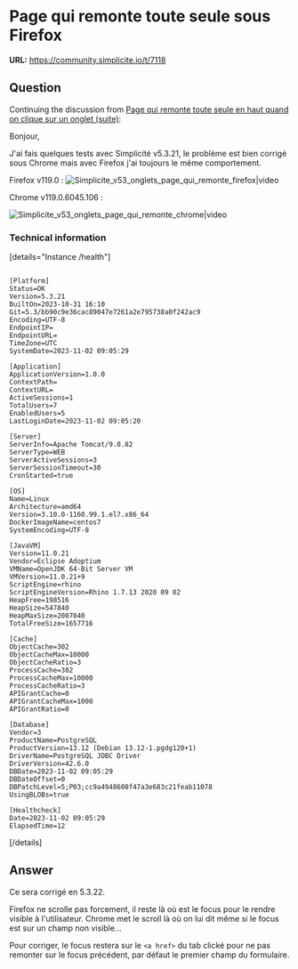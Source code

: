 # Page qui remonte toute seule sous Firefox

**URL:** https://community.simplicite.io/t/7118

## Question
Continuing the discussion from [Page qui remonte toute seule en haut quand on clique sur un onglet (suite)](https://community.simplicite.io/t/page-qui-remonte-toute-seule-en-haut-quand-on-clique-sur-un-onglet-suite/7090):

Bonjour,

J'ai fais quelques tests avec Simplicité v5.3.21, le problème est bien corrigé sous Chrome mais avec Firefox j'ai toujours le même comportement.

Firefox v119.0 :
![Simplicite_v53_onglets_page_qui_remonte_firefox|video](upload://41MFIzAdO5Nqi914ISdvblEZfbF.mp4)


Chrome v119.0.6045.106 :

![Simplicite_v53_onglets_page_qui_remonte_chrome|video](upload://31GeZVCEBFgkdiy0VeMeMHkgYOt.mp4)



### Technical information

[details="Instance /health"]
```text

[Platform]
Status=OK
Version=5.3.21
BuiltOn=2023-10-31 16:10
Git=5.3/bb90c9e36cac89047e7261a2e795738a0f242ac9
Encoding=UTF-8
EndpointIP=
EndpointURL=
TimeZone=UTC
SystemDate=2023-11-02 09:05:29

[Application]
ApplicationVersion=1.0.0
ContextPath=
ContextURL=
ActiveSessions=1
TotalUsers=7
EnabledUsers=5
LastLoginDate=2023-11-02 09:05:20

[Server]
ServerInfo=Apache Tomcat/9.0.82
ServerType=WEB
ServerActiveSessions=3
ServerSessionTimeout=30
CronStarted=true

[OS]
Name=Linux
Architecture=amd64
Version=3.10.0-1160.99.1.el7.x86_64
DockerImageName=centos7
SystemEncoding=UTF-8

[JavaVM]
Version=11.0.21
Vendor=Eclipse Adoptium
VMName=OpenJDK 64-Bit Server VM
VMVersion=11.0.21+9
ScriptEngine=rhino
ScriptEngineVersion=Rhino 1.7.13 2020 09 02
HeapFree=198516
HeapSize=547840
HeapMaxSize=2007040
TotalFreeSize=1657716

[Cache]
ObjectCache=302
ObjectCacheMax=10000
ObjectCacheRatio=3
ProcessCache=302
ProcessCacheMax=10000
ProcessCacheRatio=3
APIGrantCache=0
APIGrantCacheMax=1000
APIGrantRatio=0

[Database]
Vendor=3
ProductName=PostgreSQL
ProductVersion=13.12 (Debian 13.12-1.pgdg120+1)
DriverName=PostgreSQL JDBC Driver
DriverVersion=42.6.0
DBDate=2023-11-02 09:05:29
DBDateOffset=0
DBPatchLevel=5;P03;cc9a4948608f47a3e683c21feab11078
UsingBLOBs=true

[Healthcheck]
Date=2023-11-02 09:05:29
ElapsedTime=12
```
[/details]

## Answer
Ce sera corrigé en 5.3.22.

Firefox ne scrolle pas forcement, il reste là où est le focus pour le rendre visible à l'utilisateur. Chrome met le scroll là où on lui dit même si le focus est sur un champ non visible...

Pour corriger, le focus restera sur le `<a href>` du tab clické pour ne pas remonter sur le focus précédent, par défaut le premier champ du formulaire.
